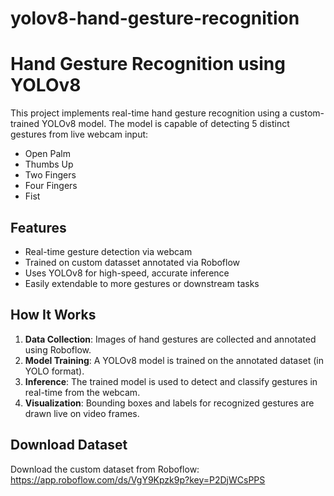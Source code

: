 # yolov8-hand-gesture-recognition
# Hand Gesture Recognition using YOLOv8
This project implements real-time hand gesture recognition using a custom-trained YOLOv8 model. The model is capable of detecting 5 distinct gestures from live webcam input:
- Open Palm
- Thumbs Up
- Two Fingers
- Four Fingers
- Fist
## Features
- Real-time gesture detection via webcam
- Trained on custom datasset annotated via Roboflow
- Uses YOLOv8 for high-speed, accurate inference
- Easily extendable to more gestures or downstream tasks
## How It Works
1. **Data Collection**: Images of hand gestures are collected and annotated using Roboflow.
2. **Model Training**: A YOLOv8 model is trained on the annotated dataset (in YOLO format).
3. **Inference**: The trained model is used to detect and classify gestures in real-time from the webcam.
4. **Visualization**: Bounding boxes and labels for recognized gestures are drawn live on video frames.
## Download Dataset
Download the custom dataset from Roboflow: https://app.roboflow.com/ds/VgY9Kpzk9p?key=P2DjWCsPPS

